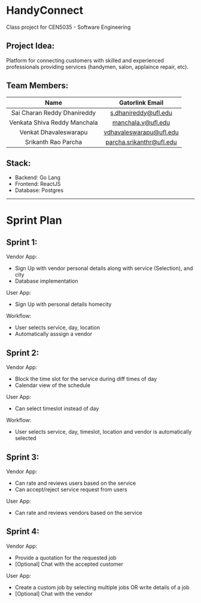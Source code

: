 # HandyConnect
Class project for CEN5035 - Software Engineering

## Project Idea:
Platform for connecting customers with skilled and experienced professionals providing services (handymen, salon, applaince repair, etc).

## Team Members:
| Name | Gatorlink Email |
| :--: | :--: |
| Sai Charan Reddy Dhanireddy | s.dhanireddy@ufl.edu |
| Venkata Shiva Reddy Manchala | manchala.v@ufl.edu |
| Venkat Dhavaleswarapu | vdhavaleswarapu@ufl.edu |
| Srikanth Rao Parcha | parcha.srikanthr@ufl.edu |

## Stack:
- Backend: Go Lang
- Frontend: ReactJS
- Database: Postgres

---

# Sprint Plan

## Sprint 1:

Vendor App:
- Sign Up with vendor personal details along with service (Selection), and city
- Database implementation 

User App:
- Sign Up with personal details homecity

Workflow:
- User selects service, day, location
- Automatically asssign a vendor

## Sprint 2:

Vendor App:
- Block the time slot for the service during diff times of day
- Calendar view of the schedule

User App:
- Can select timeslot instead of day

Workflow:
- User selects service, day, timeslot, location and vendor is automatically selected

## Sprint 3:

Vendor App:
- Can rate and reviews users based on the service
- Can accept/reject service request from users

User App:
- Can rate and reviews vendors based on the service


## Sprint 4:

Vendor App:
- Provide a quotation for the requested job
- [Optional] Chat with the accepted customer

User App:
- Create a custom job by selecting multiple jobs OR write details of a job
- [Optional] Chat with the vendor

